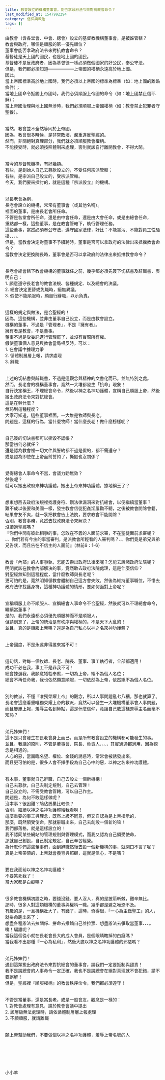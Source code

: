 ```yaml
---
title: 教會設立的機構董事會，能否拿政府法令來對抗教會命令？
last_modified_at: 1547992294
category: 信仰與政治
tags: []
---
```


由教會（含各堂會、中會、總會）設立的基督教機構董事會，是被誰管轄？<br>教會與政府，哪個是順服的第一優先順位？<br>董事會能否拿政府法令來對抗教會命令？<br><!--more-->基督徒是天上國的國民，也是地上國的國民。<br>基督徒不是反政府者，因為基督徒一樣必須做個國家的好公民，奉公守法。<br>但是，我們都必須知道——————上帝國的權柄永遠高於地上國。<br>因此，<br>當上帝國標準高於地上國時，我們必須以上帝國的標準為標準（如：地上國的離婚條件）；<br>當地上國命令抵觸上帝國時，我們必須順服上帝國的命令（如：地上國禁止信耶穌）；<br>當上帝國治理與地上國無涉時，我們必須順服上帝國權柄（如：教會禁止犯罪者守聖餐）。<br><br><br>當然，教會並不全然等同於上帝國，<br>因為，教會很多時候，是非常敗壞，嚴重違反聖經的。<br>然而，非關絕對真理部分，我們就必須順服教會權柄。<br>不能接受時，就必須按照體制來處理，否則就該自行離開教會，不得大鬧。<br><br><br>當今的基督教機構，有好幾類。<br>有些，是創始人自己去募款設立的，不受任何宗派管轄；<br>有些，是宗派自己設立的，受宗派管轄。<br>今天，我們要來探討的，就是這種『宗派設立』的機構。<br><br><br>以長老會為例，<br>長老會設立的機構，常常有董事會（或其他名稱）。<br>裡面的董事，是由長老會所任命。<br>不管是各堂會所任命，還是由中會任命，還是由大會任命，或是由總會任命，<br>重點都一樣，這些董事，是在教會管轄下，執行管理任務。<br>這些董事，當然必須奉公守法，遵守國家法律，好比：不能貪污、不能對員工性騷擾、、、。<br>但是，當教會決定對董事不予續聘時，董事是否可以拿政府的法律出來抵擋教會命令？<br>當教會決定更換院長時，董事會是否可以拿政府的法律出來抵擋教會命令？<br><br><br>長老會總會轄下教會機構的董事就任之前，幾乎都必須先簽下切結書及辭職書，表明自己：<br>1.	願意遵守長老會的教會法規、各種規定、以及總會的決議。<br>2.	總會決定更替或免職時，絕無異議。<br>3.	假使不能順服時，願自行辭職，以示負責。<br><br><br>這樣的規定與做法，是合聖經的！<br>因為，這些機構，並非由董事自己設立，而是由教會設立。<br>機構的董事，不過是『管理者』，不是『擁有者』。<br>擁有者是教會，不是董事。<br>董事不過是受委託進行管理罷了，並沒有實際所有權。<br>假使董事個人意見與教會當局相反時，可以：<br>1.	在會議中據理力爭<br>2.	循體制層層上報，請求處理<br>3.	辭職<br><br><br>上述的切結書與辭職書，不過是這觀念與精神的文書化而已，並無特別之處。<br>然而，長老會的機構董事會，竟然一大堆都發生「抗命」現象！<br>自行決定稱王，不理總會命令，然後以神之名神功護體，宣稱自己順服上帝，然後搬出政府法令來對抗總會。<br>這是在幹什麼？<br>無恥到這種程度？<br>大家可知道，這些董事裡面，一大堆是牧師與長老。<br>問題是，這樣的行為，當什麼牧師！當什麼長老！做什麼榜樣呢？<br><br><br>自己簽的切決書都可以撕毀不認帳？<br>那當初何必就任？<br>還是認為教會裡一切文件與誓約都不過是假的，都不需遵守？<br>或是認為即使在上帝面前誓約了，撕毀也沒關係？<br><br><br>覺得總會人事命令不當，會議力勸無效？<br>然後呢？<br>就可以搬出政府來神功護體，搬出上帝來神功護體，據地稱王了？<br><br><br>想東想西去政府法規裡找護身符、鑽法律漏洞來對抗總會，以便繼續當董事？<br>難不成以後要和美國一樣，發生教會信徒犯姦淫屢勸不聽，之後被教會開除會籍，結果會友不爽，就一狀把教會告上法院，要求教會不能開除？<br>否則，教會事務，竟然去找政府法令來解決？<br>沒讀過聖經嗎？<br>『你們中間有彼此相爭的事，怎敢在不義的人面前求審，不在聖徒面前求審呢？<br>、、你們若有今生的事當審判，是派教會所輕看的人審判嗎？、、你們竟是弟兄與弟兄告狀，而且告在不信主的人面前』（林前6：1-6）<br><br><br>教會『內部』的人事爭執，怎能去搬出政府法律來呢？怎能去訴諸政府法院呢？<br>明明就該在教會內部解決的事，竟然敢去政府法院處理，這是什麼信仰？<br>對聖經無知到這種程度，當什麼牧師與長老呢？<br>更可怕的是，竟然明知循教會體制自己這方會失敗，然後為維持董事職位，不惜去政府法律找護身符，這種神功護體的情形，要如何面對上帝呢？<br><br><br>宣稱順服上帝不順服人、宣稱總會人事命令不合聖經，然後就可以不理總會命令，繼續當董事？<br>是的，我們永遠都必須優先順服神而不是順服人，<br>但請別忘了，上帝的統治是有秩序與權柄的，不是天下大亂的！<br>並且，真的是順服上帝嗎？還是為自己私心以神之名來神功護體？<br><br><br>上帝國度，不是永遠非得誰來當不可！<br><br><br>這句話，對每一個牧師、長老、院長、董事、事工執行者，全部都適用！<br>成功不必在我，事工不是非我不可！<br>總會揀選我，我願意犧牲奉獻，一切為上帝，絕不為個人名位；<br>總會不再任命我，我也依然願意順服，一切依然為上帝，依然絕不為個人名位。<br><br><br>別的教派，不懂『唯獨榮耀上帝』的觀念，所以人事問題亂七八糟，那也就算了。<br>長老會這麼看重唯獨榮耀上帝的教派，竟然可以發生一大堆機構董事會人事問題，而且屢屢上報，羞辱主名到極點，這是什麼信仰，竟讓自己敢這樣羞辱主名而毫不知恥？<br><br><br>弟兄姊妹們！<br>這不是只會發生在長老會身上而已，而是所有教會設立的機構都可能發生的事。<br>並且，我講的原則，不管是董事會、院長、負責人、、、，其實通通都適用，因為觀念是相通的。<br>人心的惡，當面臨名望、權位、金錢的誘惑時，常常會被誘發出來，<br>而且更可怕的是，很多人會不擇手段為自己心中的惡，以神之名來神功護體。<br><br><br>有本事，董事就自己辭職，自己去設立一個新機構！<br>自己去募款，自己去制定規則，自己去管理！<br>自己設立的，不需受教會管轄，可以自己作主。<br>問題是，為何不敢這樣做呢？<br>沒本事？很困難？鳩佔鵲巢比較快？<br>否則，繼續以神之名神功護體給我看啊！<br>這麼重要的事工與理念，既然上級不同意，但又自認為是上帝指示的，<br>那麼，既然領受使命，那就辭職出來，自己去創設一個新的嘛！<br>我們部落格，就是這樣設立的！<br>我不認同某些網站的管理規則與管理模式，而我又認為自己領受使命，<br>那就自己創設，自己制定規定，自己辛苦經營。<br>為什麼你們這些董事們，面到辭職然後去設一個新機構的事，就閉口不言了呢？<br>真是上帝帶領的，上帝就會養育與照顧，這就是信心，不是嗎？<br><br><br>要在我面前以神之名神功護體？<br>不要笑死我了！<br>當大家都是白癡嗎？<br><br><br>很多教會機構初設之時，要錢沒錢、要人沒人，真的是披荊斬棘，艱辛無比。<br>那時，很多人對這類機構的董事與權柄一職，幾乎都是避之唯恐不及。<br>有趣的是，一旦機構壯大了，有錢了，這時，奇得很，「一心為主做聖工」的人，就拼命跑出來了：<br>想盡各種辦法去拉關係、拼命去推銷自己並拉票、想盡辦法去爭取當董事、、、。<br>唉！騙誰呢？<br>當我這個從小就在長老會長大的成人會員，是個眼睛瞎掉的白癡嗎？<br>當我看不出那種『一心為私利』，然後大膽以神之名神功護體的邪惡嗎？<br><br><br>弟兄姊妹們！<br>遇到這類搬出政府法令來對抗總會的董事會，請我們一定要抵制與譴責！<br>我不是說總會的人事命令一定正確，我也不是說總會在絕對真理就不會犯錯，請不要誤解！<br>但是，聖經裡『順服權柄』的教會秩序命令，我們都必須遵守！<br><br><br>不管是當董事，還是當長老，或是一般會友，觀念是一樣的：<br>1.	對教會處理有意見，請於教會會議中提出<br>2.	該層級無法處理時，請依循體制層層上報處理<br>3.	不願順服，就請離職<br><br><br>願上帝幫助我們，不要做個以神之名神功護體，羞辱上帝名號的人<br><br><br><br><br><br><br>小小羊<br><br><br><br><br><br><br><br>
